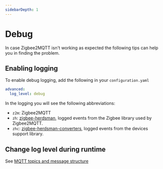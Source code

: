 ```yaml
---
sidebarDepth: 1
---
```


# Debug

In case Zigbee2MQTT isn't working as expected the following tips can help you in finding the problem.

## Enabling logging
To enable debug logging, add the following in your `configuration.yaml`

```yaml
advanced:
  log_level: debug
```

In the logging you will see the following abbreviations:
- `z2m`: Zigbee2MQTT
- `zh`: [zigbee-herdsman](https://github.com/koenkk/zigbee-herdsman), logged events from the Zigbee library used by Zigbee2MQTT.
- `zhc`: [zigbee-herdsman-converters](https://github.com/koenkk/zigbee-herdsman-converters), logged events from the devices support library.

## Change log level during runtime
See [MQTT topics and message structure](./mqtt_topics_and_messages.md)
